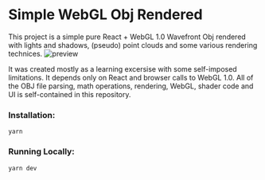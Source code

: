 # Simple WebGL Obj Rendered
This project is a simple pure React + WebGL 1.0 Wavefront Obj rendered with lights and shadows, (pseudo) point clouds and some various rendering technices.
![preview](https://github.com/user-attachments/assets/9ee3575f-2cf4-4bc5-92f0-7fb7b9dfeca6)

It was created mostly as a learning excersise with some self-imposed limitations. 
It depends only on React and browser calls to WebGL 1.0. All of the OBJ file parsing, math operations, rendering, WebGL, shader code and UI is self-contained in this repository.

### Installation:
```
yarn
```

### Running Locally:
```
yarn dev
```
